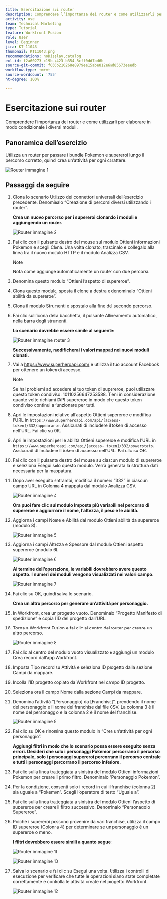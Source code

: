 ```yaml
---
title: Esercitazione sui router
description: Comprendere l’importanza dei router e come utilizzarli per elaborare in modo condizionale i diversi moduli.
activity: use
team: Technical Marketing
type: Tutorial
feature: Workfront Fusion
role: User
level: Beginner
jira: KT-11043
thumbnail: KT11043.png
recommendations: noDisplay,catalog
exl-id: f2a60273-c19b-4423-b354-8cff0dd7bd6b
source-git-commit: f033b210268e8979ee15abe812e6ad85673eeedb
workflow-type: tm+mt
source-wordcount: '755'
ht-degree: 100%

---
```


# Esercitazione sui router

Comprendere l’importanza dei router e come utilizzarli per elaborare in modo condizionale i diversi moduli.

## Panoramica dell’esercizio

Utilizza un router per passare i bundle Pokemon e supereroi lungo il percorso corretto, quindi crea un’attività per ogni carattere.

![Router immagine 1](../12-exercises/assets/routers-walkthrough-1.png)

## Passaggi da seguire

1. Clona lo scenario Utilizzo dei connettori universali dell’esercizio precedente. Denominalo “Creazione di percorsi diversi utilizzando i router”.

   **Crea un nuovo percorso per i supereroi clonando i moduli e aggiungendo un router.**

   ![Router immagine 2](../12-exercises/assets/routers-walkthrough-2.png)

1. Fai clic con il pulsante destro del mouse sul modulo Ottieni informazioni Pokemon e scegli Clona. Una volta clonato, trascinalo e collegalo alla linea tra il nuovo modulo HTTP e il modulo Analizza CSV.

   >[!NOTE]
   >
   > Nota come aggiunge automaticamente un router con due percorsi.

1. Denomina questo modulo “Ottieni l’aspetto di supereroe”.
1. Clona questo modulo, sposta il clone a destra e denominalo “Ottieni abilità da supereroe”.
1. Clona il modulo Strumenti e spostalo alla fine del secondo percorso.
1. Fai clic sull’icona della bacchetta, il pulsante Allineamento automatico, nella barra degli strumenti.

   **Lo scenario dovrebbe essere simile al seguente:**

   ![Router immagine router 3](../12-exercises/assets/routers-walkthrough-3.png)

   **Successivamente, modificherai i valori mappati nei nuovi moduli clonati.**

1. Vai a <https://www.superheroapi.com/> e utilizza il tuo account Facebook per ottenere un token di accesso.

   >[!NOTE]
   >
   >Se hai problemi ad accedere al tuo token di supereroe, puoi utilizzare questo token condiviso: 10110256647253588. Tieni in considerazione quante volte richiami l’API supereroe in modo che questo token condiviso continui a funzionare per tutti.

1. Apri le impostazioni relative all’aspetto Ottieni supereroe e modifica l’URL in `https://www.superheroapi.com/api/[access- token]/332/appearance`. Assicurati di includere il token di accesso nell’URL. Fai clic su OK.
1. Apri le impostazioni per le abilità Ottieni supereroe e modifica l’URL in `https://www.superheroapi.com/api/[access- token]/332/powerstats`. Assicurati di includere il token di accesso nell’URL. Fai clic su OK.
1. Fai clic con il pulsante destro del mouse su ciascun modulo di supereroe e seleziona Esegui solo questo modulo. Verrà generata la struttura dati necessaria per la mappatura.
1. Dopo aver eseguito entrambi, modifica il numero “332” in ciascun campo URL in Colonna 4 mappata dal modulo Analizza CSV.

   ![Router immagine 4](../12-exercises/assets/routers-walkthrough-4.png)

   **Ora puoi fare clic sul modulo Imposta più variabili nel percorso di supereroe e aggiornare il nome, l’altezza, il peso e le abilità.**

1. Aggiorna i campi Nome e Abilità dal modulo Ottieni abilità da supereroe (modulo 8).

   ![Router immagine 5](../12-exercises/assets/routers-walkthrough-5.png)

1. Aggiorna i campi Altezza e Spessore dal modulo Ottieni aspetto supereroe (modulo 6).

   ![Router immagine 6](../12-exercises/assets/routers-walkthrough-6.png)

   **Al termine dell’operazione, le variabili dovrebbero avere questo aspetto. I numeri dei moduli vengono visualizzati nei valori campo.**

   ![Router immagine 7](../12-exercises/assets/routers-walkthrough-7.png)

1. Fai clic su OK, quindi salva lo scenario.

   **Crea un altro percorso per generare un’attività per personaggio.**

1. In Workfront, crea un progetto vuoto. Denominalo “Progetto Manifesto di spedizione” e copia l’ID del progetto dall’URL.
1. Torna a Workfront Fusion e fai clic al centro del router per creare un altro percorso.

   ![Router immagine 8](../12-exercises/assets/routers-walkthrough-8.png)

1. Fai clic al centro del modulo vuoto visualizzato e aggiungi un modulo Crea record dall’app Workfront.
1. Imposta Tipo record su Attività e seleziona ID progetto dalla sezione Campi da mappare.
1. Incolla l’ID progetto copiato da Workfront nel campo ID progetto.
1. Seleziona ora il campo Nome dalla sezione Campi da mappare.
1. Denomina l’attività “[Personaggio] da [Franchise]”, prendendo il nome del personaggio e il nome del franchise dal file CSV. La colonna 3 è il nome del personaggio e la colonna 2 è il nome del franchise.

   ![Router immagine 9](../12-exercises/assets/routers-walkthrough-9.png)

1. Fai clic su OK e rinomina questo modulo in “Crea un’attività per ogni personaggio”.

   **Aggiungi filtri in modo che lo scenario possa essere eseguito senza errori. Desideri che solo i personaggi Pokemon percorrano il percorso principale, solo i personaggi supereroi percorrano il percorso centrale e tutti i personaggi percorrano il percorso inferiore.**

1. Fai clic sulla linea tratteggiata a sinistra del modulo Ottieni informazioni Pokemon per creare il primo filtro. Denominalo “Personaggio Pokemon”.
1. Per la condizione, consenti solo i record in cui il franchise (colonna 2) sia uguale a “Pokemon”. Scegli l’operatore di testo “Uguale a”.
1. Fai clic sulla linea tratteggiata a sinistra del modulo Ottieni l’aspetto di supereroe per creare il filtro successivo. Denominalo “Personaggio Supereroe”.
1. Poiché i supereroi possono provenire da vari franchise, utilizza il campo ID supereroe (Colonna 4) per determinare se un personaggio è un supereroe o meno.

   **I filtri dovrebbero essere simili a quanto segue:**

   ![Router immagine 11](../12-exercises/assets/routers-walkthrough-11.png)

   ![Router immagine 10](../12-exercises/assets/routers-walkthrough-10.png)

1. Salva lo scenario e fai clic su Esegui una volta. Utilizza i controlli di esecuzione per verificare che tutte le operazioni siano state completate correttamente e controlla le attività create nel progetto Workfront.

   ![Router immagine 12](../12-exercises/assets/routers-walkthrough-12.png)
